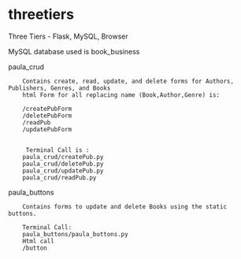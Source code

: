 # threetiers
Three Tiers - Flask, MySQL, Browser

MySQL database used is book_business

paula_crud
        
        
        Contains create, read, update, and delete forms for Authors, Publishers, Genres, and Books
        html Form for all replacing name (Book,Author,Genre) is:
        
        /createPubForm
        /deletePubForm
        /readPub
        /updatePubForm
        
     
         Terminal Call is :
        paula_crud/createPub.py
        paula_crud/deletePub.py
        paula_crud/updatePub.py
        paula_crud/readPub.py
        
        


        

paula_buttons 

        Contains forms to update and delete Books using the static buttons. 
   
        Terminal Call:
        paula_buttons/paula_buttons.py
        Html call
        /button



